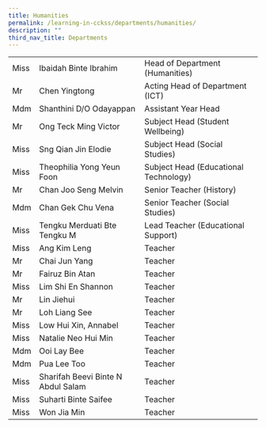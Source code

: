 ```yaml
---
title: Humanities
permalink: /learning-in-cckss/departments/humanities/
description: ""
third_nav_title: Departments
---
```


|  	|  	|  	|			
|---	|---	|---	|			
|  	Miss	|  	Ibaidah Binte Ibrahim	|  	Head of Department (Humanities)	|  
|  	Mr	|  	Chen Yingtong	|  	Acting Head of Department (ICT)	|  
|  	Mdm	|  	Shanthini D/O Odayappan	|  	Assistant Year Head	|  
|  	Mr	|  	Ong Teck Ming Victor	|  	Subject Head (Student Wellbeing)	|  
|  	Miss	|  	Sng Qian Jin Elodie	|  	Subject Head (Social Studies)	|  
|  	Miss	|  	Theophilia Yong Yeun Foon	|  	Subject Head (Educational Technology)	|  
|  	Mr	|  	Chan Joo Seng Melvin	|  	Senior Teacher (History)	|  
|  	Mdm	|  	Chan Gek Chu Vena	|  	Senior Teacher (Social Studies)	|  
|  	Miss	|  	Tengku Merduati Bte Tengku M	|  	Lead Teacher (Educational Support)	|  
|  	Miss	|  	Ang Kim Leng	|  	Teacher	|  
|  	Mr	|  	Chai Jun Yang	|  	Teacher	|  
|  	Mr	|  	Fairuz Bin Atan	|  	Teacher	|  
|  	Miss	|  	Lim Shi En Shannon	|  	Teacher	|  
|  	Mr	|  	Lin Jiehui	|  	Teacher	|  
|  	Mr	|  	Loh Liang See	|  	Teacher	|  
|  	Miss	|  	Low Hui Xin, Annabel	|  	Teacher	|  
|  	Miss	|  	Natalie Neo Hui Min	|  	Teacher	|  
|  	Mdm	|  	Ooi Lay Bee	|  	Teacher	|  
|  	Mdm	|  	Pua Lee Too	|  	Teacher	|  
|  	Miss	|  	Sharifah Beevi Binte N Abdul Salam	|  	Teacher	|  
|  	Miss	|  	Suharti Binte Saifee	|  	Teacher	|  
|  	Miss	|  	Won Jia Min		|Teacher	|  
